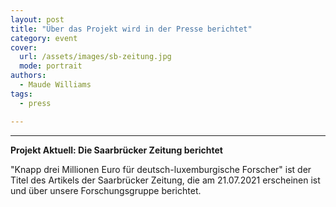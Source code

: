 ```yaml
---
layout: post
title: "Über das Projekt wird in der Presse berichtet"
category: event
cover:
  url: /assets/images/sb-zeitung.jpg
  mode: portrait
authors:
  - Maude Williams
tags:
  - press

---
```

****

**Projekt Aktuell: Die Saarbrücker Zeitung berichtet**

"Knapp drei Millionen Euro für deutsch-luxemburgische Forscher" ist der Titel des Artikels der Saarbrücker Zeitung, die am 21.07.2021 erscheinen ist und über unsere Forschungsgruppe berichtet.

<!-- more -->
